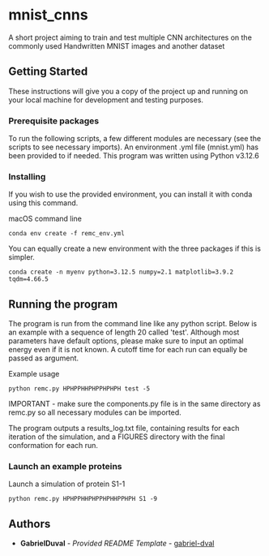 # mnist_cnns

A short project aiming to train and test multiple CNN architectures on the commonly used Handwritten MNIST images and another dataset

## Getting Started

These instructions will give you a copy of the project up and running on
your local machine for development and testing purposes.

### Prerequisite packages

To run the following scripts, a few different modules are necessary (see the scripts to see necessary imports). An environment .yml file (mnist.yml) has been provided to if needed. This program was written using Python v3.12.6

### Installing

If you wish to use the provided environment, you can install it with conda 
using this command.

macOS command line

    conda env create -f remc_env.yml

You can equally create a new environment with the three packages if this is 
simpler.

    conda create -n myenv python=3.12.5 numpy=2.1 matplotlib=3.9.2 tqdm=4.66.5


## Running the program

The program is run from the command line like any python script. Below is an 
example with a sequence of length 20 called 'test'. Although most parameters have
default options, please make sure to input an optimal energy even if it is not 
known. A cutoff time for each run can equally be passed as argument.

Example usage

    python remc.py HPHPPHHPHPPHPHPH test -5

IMPORTANT - make sure the components.py file is in the same directory as remc.py
so all necessary modules can be imported. 

The program outputs a results_log.txt file, containing results for each iteration 
of the simulation, and a FIGURES directory with the final conformation for each run.

### Launch an example proteins

Launch a simulation of protein S1-1

    python remc.py HPHPPHHPHPPHPHHPPHPH S1 -9


## Authors

  - **GabrielDuval** - *Provided README Template* -
    [gabriel-dval](https://github.com/gabriel-dval)